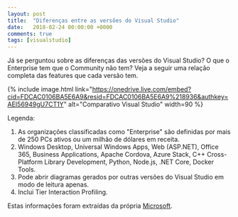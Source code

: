```yaml
---
layout: post
title:  "Diferenças entre as versões do Visual Studio"
date:   2018-02-24 00:00:00 +0000
comments: true
tags: [visualstudio]
---
```

Já se perguntou sobre as diferenças das versões do Visual Studio? O que o Enterprise tem que o Community não tem? Veja a seguir uma relação completa das features que cada versão tem.

<!--more-->

{% include image.html link="https://onedrive.live.com/embed?cid=FDCAC0106BA5E6A9&resid=FDCAC0106BA5E6A9%218936&authkey=AEI56949gU7CT1Y" alt="Comparativo Visual Studio" width=90 %}

Legenda:
1. As organizações classificadas como "Enterprise" são definidas por mais de 250 PCs ativos ou um milhão de dólares em receita. 
2. Windows Desktop, Universal Windows Apps, Web (ASP.NET), Office 365, Business Applications, Apache Cordova, Azure Stack, C++ Cross-Platform Library Development, Python, Node.js, .NET Core, Docker Tools.
3. Pode abrir diagramas gerados por outras versões do Visual Studio em modo de leitura apenas.
4. Inclui Tier Interaction Profiling.

Estas informações foram extraídas da própria [Microsoft](https://visualstudio.microsoft.com/vs/compare/?rr=https%3A%2F%2Fwww.google.com.br%2F).